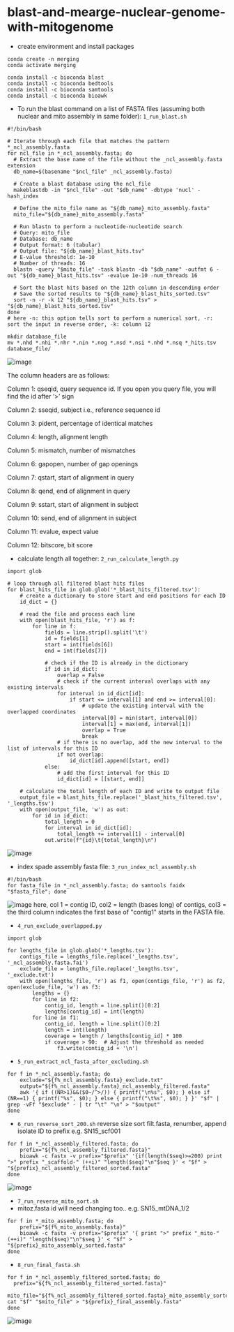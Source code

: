 # blast-and-mearge-nuclear-genome-with-mitogenome

- create environment and install packages

```
conda create -n merging
conda activate merging

conda install -c bioconda blast
conda install -c bioconda bedtools
conda install -c bioconda samtools
conda install -c bioconda bioawk
```

- To run the blast command on a list of FASTA files (assuming both nuclear and mito assembly in same folder): `1_run_blast.sh`
```
#!/bin/bash

# Iterate through each file that matches the pattern *_ncl_assembly.fasta
for ncl_file in *_ncl_assembly.fasta; do
  # Extract the base name of the file without the _ncl_assembly.fasta extension
  db_name=$(basename "$ncl_file" _ncl_assembly.fasta)

  # Create a blast database using the ncl_file
  makeblastdb -in "$ncl_file" -out "$db_name" -dbtype 'nucl' -hash_index

  # Define the mito_file name as "${db_name}_mito_assembly.fasta"
  mito_file="${db_name}_mito_assembly.fasta"

  # Run blastn to perform a nucleotide-nucleotide search
  # Query: mito_file
  # Database: db_name
  # Output format: 6 (tabular)
  # Output file: "${db_name}_blast_hits.tsv"
  # E-value threshold: 1e-10
  # Number of threads: 16
  blastn -query "$mito_file" -task blastn -db "$db_name" -outfmt 6 -out "${db_name}_blast_hits.tsv" -evalue 1e-10 -num_threads 16

  # Sort the blast hits based on the 12th column in descending order
  # Save the sorted results to "${db_name}_blast_hits_sorted.tsv"
  sort -n -r -k 12 "${db_name}_blast_hits.tsv" > "${db_name}_blast_hits_sorted.tsv"
done
# here -n: this option tells sort to perform a numerical sort, -r: sort the input in reverse order, -k: column 12

mkdir database_file
mv *.nhd *.nhi *.nhr *.nin *.nog *.nsd *.nsi *.nhd *.nsq *_hits.tsv database_file/
```
![image](https://github.com/muhitulh/blast-and-mearge-nuclear-genome-with-mitogenome/assets/67751990/e4ec3119-d270-40df-9e76-69c3a8cc52dc)

The column headers are as follows:

Column 1: qseqid, query sequence id. If you open you query file, you will find the id after ‘>’ sign

Column 2: sseqid, subject i.e., reference sequence id

Column 3: pident, percentage of identical matches

Column 4: length, alignment length

Column 5: mismatch, number of mismatches

Column 6: gapopen, number of gap openings

Column 7: qstart, start of alignment in query

Column 8: qend, end of alignment in query

Column 9: sstart, start of alignment in subject

Column 10: send, end of alignment in subject

Column 11: evalue, expect value

Column 12: bitscore, bit score



- calculate length all together: `2_run_calculate_length.py`
```
import glob

# loop through all filtered blast hits files
for blast_hits_file in glob.glob('*_blast_hits_filtered.tsv'):
    # create a dictionary to store start and end positions for each ID
    id_dict = {}

    # read the file and process each line
    with open(blast_hits_file, 'r') as f:
        for line in f:
            fields = line.strip().split('\t')
            id = fields[1]
            start = int(fields[6])
            end = int(fields[7])

            # check if the ID is already in the dictionary
            if id in id_dict:
                overlap = False
                # check if the current interval overlaps with any existing intervals
                for interval in id_dict[id]:
                    if start <= interval[1] and end >= interval[0]:
                        # update the existing interval with the overlapped coordinates
                        interval[0] = min(start, interval[0])
                        interval[1] = max(end, interval[1])
                        overlap = True
                        break
                # if there is no overlap, add the new interval to the list of intervals for this ID
                if not overlap:
                    id_dict[id].append([start, end])
            else:
                # add the first interval for this ID
                id_dict[id] = [[start, end]]

    # calculate the total length of each ID and write to output file
    output_file = blast_hits_file.replace('_blast_hits_filtered.tsv', '_lengths.tsv')
    with open(output_file, 'w') as out:
        for id in id_dict:
            total_length = 0
            for interval in id_dict[id]:
                total_length += interval[1] - interval[0]
            out.write(f"{id}\t{total_length}\n")
```
![image](https://github.com/muhitulh/blast-and-mearge-nuclear-genome-with-mitogenome/assets/67751990/e8803772-7d76-49cd-a4e1-1e7d700c3c90)


- index spade assembly fasta file: `3_run_index_ncl_assembly.sh`
```
#!/bin/bash
for fasta_file in *_ncl_assembly.fasta; do samtools faidx "$fasta_file"; done
```
![image](https://github.com/muhitulh/blast-and-mearge-nuclear-genome-with-mitogenome/assets/67751990/64d41489-7e58-418e-96db-959ae026e65e)
here, col 1 = contig ID, col2 = length (bases long) of contigs, col3 = the third column indicates the first base of "contig1" starts in the FASTA file.

- `4_run_exclude_overlapped.py`

```
import glob

for lengths_file in glob.glob('*_lengths.tsv'):
    contigs_file = lengths_file.replace('_lengths.tsv', '_ncl_assembly.fasta.fai')
    exclude_file = lengths_file.replace('_lengths.tsv', '_exclude.txt')
    with open(lengths_file, 'r') as f1, open(contigs_file, 'r') as f2, open(exclude_file, 'w') as f3:
        lengths = {}
        for line in f2:
            contig_id, length = line.split()[0:2]
            lengths[contig_id] = int(length)
        for line in f1:
            contig_id, length = line.split()[0:2]
            length = int(length)
            coverage = length / lengths[contig_id] * 100
            if coverage > 90:  # Adjust the threshold as needed
                f3.write(contig_id + '\n')
```



- `5_run_extract_ncl_fasta_after_excluding.sh`
```
for f in *_ncl_assembly.fasta; do
    exclude="${f%_ncl_assembly.fasta}_exclude.txt"
    output="${f%_ncl_assembly.fasta}_ncl_assembly_filtered.fasta"
    awk '{ if ((NR>1)&&($0~/^>/)) { printf("\n%s", $0); } else if (NR==1) { printf("%s", $0); } else { printf("\t%s", $0); } }' "$f" | grep -vFf "$exclude" - | tr "\t" "\n" > "$output"
done
```


- `6_run_reverse_sort_200.sh`
reverse size sort filt.fasta, renumber, append isolate ID to prefix e.g. SN15_scf001
```
for f in *_ncl_assembly_filtered.fasta; do
    prefix="${f%_ncl_assembly_filtered.fasta}"
    bioawk -c fastx -v prefix="$prefix" '{if(length($seq)>=200) print ">" prefix "_scaffold-" (++i)" "length($seq)"\n"$seq }' < "$f" > "${prefix}_ncl_assembly_filtered_sorted.fasta"
done
```
![image](https://github.com/muhitulh/blast-and-mearge-nuclear-genome-with-mitogenome/assets/67751990/6d5a0e81-6071-4ec4-b505-ef99807170ca)


- `7_run_reverse_mito_sort.sh`
- mitoz.fasta id will need changing too.. e.g. SN15_mtDNA_1/2
```
for f in *_mito_assembly.fasta; do
    prefix="${f%_mito_assembly.fasta}"
    bioawk -c fastx -v prefix="$prefix" '{ print ">" prefix "_mito-" (++i)" "length($seq)"\n"$seq }' < "$f" > "${prefix}_mito_assembly_sorted.fasta"
done
```

- `8_run_final_fasta.sh`

```
for f in *_ncl_assembly_filtered_sorted.fasta; do
  prefix="${f%_ncl_assembly_filtered_sorted.fasta}"
	mito_file="${f%_ncl_assembly_filtered_sorted.fasta}_mito_assembly_sorted.fasta"
cat "$f" "$mito_file" > "${prefix}_final_assembly.fasta"
done
```
![image](https://github.com/muhitulh/blast-and-mearge-nuclear-genome-with-mitogenome/assets/67751990/465c88b4-c7f4-4633-a6f5-5eb9493b263f)
